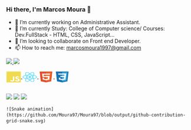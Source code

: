 ### Hi there, I'm Marcos Moura 👋

- 🔭 I’m currently working on Administrative Assistant.
- 🌱 I’m currently Study: College of Computer science/ Courses: Dev.FullStack - HTML, CSS, JavaScript...
- 👯 I’m looking to collaborate on Front end Developer.
- 📫 How to reach me: marcosmoura1997@gmail.com

<div align="inline_block">
  <a href="https://github.com/Moura97">
  <img height="180em" src="https://github-readme-stats.vercel.app/api?username=Moura97&show_icons=true&theme=midnight-purple&include_all_commits=true&count_private=true"/>
  <img height="180em" src="https://github-readme-stats.vercel.app/api/top-langs/?username=Moura97&layout=compact&langs_count=7&theme=midnight-purple"/>
</div>
<div style="display: inline_block"><br>
  <img align="center" alt="Moura-Js" height="30" width="40" src="https://raw.githubusercontent.com/devicons/devicon/master/icons/javascript/javascript-plain.svg">
  <img align="center" alt="Moura-React" height="30" width="40" src="https://raw.githubusercontent.com/devicons/devicon/master/icons/react/react-original.svg">
  <img align="center" alt="Moura-HTML" height="30" width="40" src="https://raw.githubusercontent.com/devicons/devicon/master/icons/html5/html5-original.svg">
  <img align="center" alt="Moura-CSS" height="30" width="40" src="https://raw.githubusercontent.com/devicons/devicon/master/icons/css3/css3-original.svg">
</div>
  
  ##
  
  <div> 
  
  <a href="https://instagram.com/marcos_moura97" target="_blank"><img src="https://img.shields.io/badge/-Instagram-%23E4405F?style=for-the-badge&logo=instagram&logoColor=white" target="_blank"></a>
  <a href = "mailto:marcosluan1997@gmail.com"><img src="https://img.shields.io/badge/-Gmail-%23333?style=for-the-badge&logo=gmail&logoColor=white" target="_blank"></a>
  <a href="https://www.linkedin.com/in/marcos-moura-45719620a/" target="_blank"><img src="https://img.shields.io/badge/-LinkedIn-%230077B5?style=for-the-badge&logo=linkedin&logoColor=white" target="_blank"></a>

    ![Snake animation](https://github.com/Moura97/Moura97/blob/output/github-contribution-grid-snake.svg)
    
   </div>
 
  
